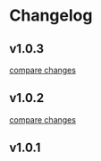 # Changelog

## v1.0.3

[compare changes](https://github.com/conservationmetrics/gc-shared-resources/compare/v1.0.2...v1.0.3)

## v1.0.2

[compare changes](https://github.com/conservationmetrics/gc-shared-resources/compare/v1.0.1...v1.0.2)

## v1.0.1
